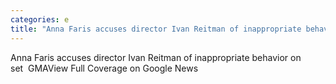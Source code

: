 ```yaml
---
categories: e
title: "Anna Faris accuses director Ivan Reitman of inappropriate behavior on set  GMA"
---
```

Anna Faris accuses director Ivan Reitman of inappropriate behavior on set&nbsp;&nbsp;GMAView Full Coverage on Google News